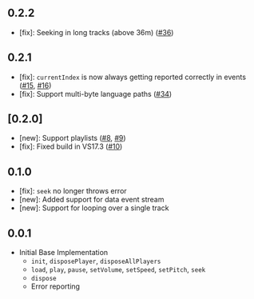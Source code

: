 ## 0.2.2

* [fix]: Seeking in long tracks (above 36m) ([#36](https://github.com/bdlukaa/just_audio_windows/pull/36))

## 0.2.1

* [fix]: `currentIndex` is now always getting reported correctly in events ([#15](https://github.com/bdlukaa/just_audio_windows/issues/15), [#16](https://github.com/bdlukaa/just_audio_windows/issues/16))
* [fix]: Support multi-byte language paths ([#34](https://github.com/bdlukaa/just_audio_windows/pull/34))

## [0.2.0]

* [new]: Support playlists ([#8](https://github.com/bdlukaa/just_audio_windows/pull/8), [#9](https://github.com/bdlukaa/just_audio_windows/pull/9))
* [fix]: Fixed build in VS17.3 ([#10](https://github.com/bdlukaa/just_audio_windows/pull/10))

## 0.1.0

* [fix]: `seek` no longer throws error
* [new]: Added support for data event stream
* [new]: Support for looping over a single track

## 0.0.1

* Initial Base Implementation
  * `init`, `disposePlayer`, `disposeAllPlayers`
  * `load`, `play`, `pause`, `setVolume`, `setSpeed`, `setPitch`, `seek`
  * `dispose`
  * Error reporting